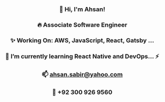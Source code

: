 <!-- ### Hi there 👋 -->

<!--
**Ahsan2001/Ahsan2001** is a ✨ _special_ ✨ repository because its `README.md` (this file) appears on your GitHub profile.

Here are some ideas to get you started:

- 🔭 I’m currently working on ...
- 🌱 I’m currently learning ...
- 👯 I’m looking to collaborate on ...
- 🤔 I’m looking for help with ...
- 💬 Ask me about ...
- 📫 How to reach me: ...
- 😄 Pronouns: ...
- ⚡ Fun fact: ...
-->



### <p align="center"> 👋 Hi, I'm Ahsan!  </p>
### <p align="center"> 🔥 Associate Software Engineer   </p>
### <p align="center">✨ Working On: AWS, JavaScript, React,  Gatsby ...  </p>
### <p align="center"> 📓 I’m currently learning React Native and DevOps... ⚡  </p>
### <p align="center">📫 ahsan.sabir@yahoo.com  </p>
### <p align="center">💬 +92 300 926 9560  </p>

